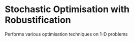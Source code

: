# Stochastic Optimisation with Robustification
Performs various optimisation techniques on 1-D problems
